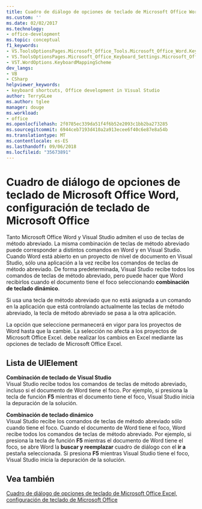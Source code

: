 ```yaml
---
title: Cuadro de diálogo de opciones de teclado de Microsoft Office Word, configuración de teclado de Microsoft Office
ms.custom: ''
ms.date: 02/02/2017
ms.technology:
- office-development
ms.topic: conceptual
f1_keywords:
- VS.ToolsOptionsPages.Microsoft_Office_Tools.Microsoft_Office_Word.Keyboard
- VS.ToolsOptionsPages.Microsoft_Office_Keyboard_Settings.Microsoft_Office_Word_Keyboard
- VST.WordOptions.KeyboardMappingScheme
dev_langs:
- VB
- CSharp
helpviewer_keywords:
- keyboard shortcuts, Office development in Visual Studio
author: TerryGLee
ms.author: tglee
manager: douge
ms.workload:
- office
ms.openlocfilehash: 2f0785ec339da51f4f6b52e2093c1bb2ba273285
ms.sourcegitcommit: 6944ceb7193d410a2a913ecee6f40c6e87e8a54b
ms.translationtype: MT
ms.contentlocale: es-ES
ms.lasthandoff: 09/06/2018
ms.locfileid: "35673891"
---
```

# <a name="microsoft-office-word-keyboard-microsoft-office-keyboard-settings-options-dialog-box"></a>Cuadro de diálogo de opciones de teclado de Microsoft Office Word, configuración de teclado de Microsoft Office
  Tanto Microsoft Office Word y Visual Studio admiten el uso de teclas de método abreviado. La misma combinación de teclas de método abreviado puede corresponder a distintos comandos en Word y en Visual Studio. Cuando Word está abierto en un proyecto de nivel de documento en Visual Studio, sólo una aplicación a la vez recibe los comandos de teclas de método abreviado. De forma predeterminada, Visual Studio recibe todos los comandos de teclas de método abreviado, pero puede hacer que Word recibirlos cuando el documento tiene el foco seleccionando **combinación de teclado dinámico**.  
  
 Si usa una tecla de método abreviado que no está asignada a un comando en la aplicación que está controlando actualmente las teclas de método abreviado, la tecla de método abreviado se pasa a la otra aplicación.  
  
 La opción que seleccione permanecerá en vigor para los proyectos de Word hasta que la cambie. La selección no afecta a los proyectos de Microsoft Office Excel. debe realizar los cambios en Excel mediante las opciones de teclado de Microsoft Office Excel.  
  
## <a name="uielement-list"></a>Lista de UIElement  
 **Combinación de teclado de Visual Studio**  
 Visual Studio recibe todos los comandos de teclas de método abreviado, incluso si el documento de Word tiene el foco. Por ejemplo, si presiona la tecla de función **F5** mientras el documento tiene el foco, Visual Studio inicia la depuración de la solución.  
  
 **Combinación de teclado dinámico**  
 Visual Studio recibe los comandos de teclas de método abreviado sólo cuando tiene el foco. Cuando el documento de Word tiene el foco, Word recibe todos los comandos de teclas de método abreviado. Por ejemplo, si presiona la tecla de función **F5** mientras el documento de Word tiene el foco, se abre Word la **buscar y reemplazar** cuadro de diálogo con el **ir a** pestaña seleccionada. Si presiona **F5** mientras Visual Studio tiene el foco, Visual Studio inicia la depuración de la solución.  
  
## <a name="see-also"></a>Vea también  
 [Cuadro de diálogo de opciones de teclado de Microsoft Office Excel, configuración de teclado de Microsoft Office](../vsto/microsoft-office-excel-keyboard-microsoft-office-keyboard-settings-options-dialog-box.md)  
  
  